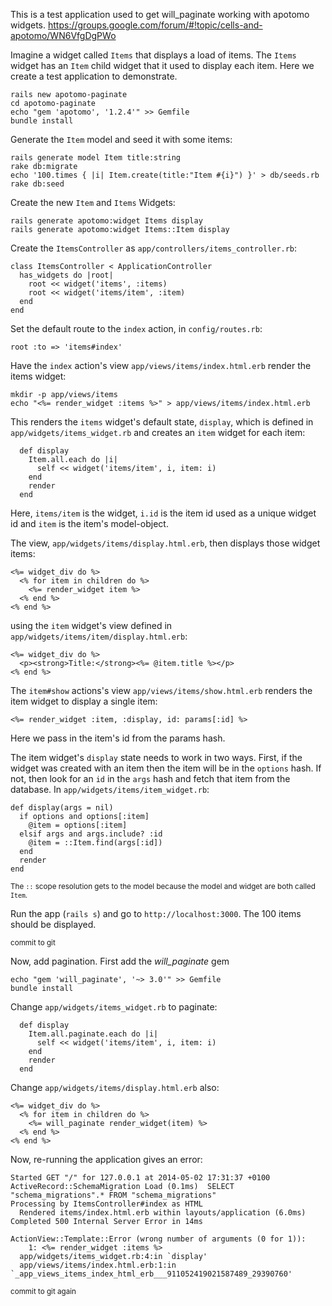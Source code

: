 This is a test application used to get will_paginate working with apotomo widgets.
https://groups.google.com/forum/#!topic/cells-and-apotomo/WN6VfgDgPWo

Imagine a widget called `Items` that displays a load of items. The `Items` widget has an `Item` child widget that it used to display each item. Here we create a test application to demonstrate.

    rails new apotomo-paginate
    cd apotomo-paginate
    echo "gem 'apotomo', '1.2.4'" >> Gemfile
    bundle install
    
Generate the `Item` model and seed it with some items:

    rails generate model Item title:string
    rake db:migrate
    echo '100.times { |i| Item.create(title:"Item #{i}") }' > db/seeds.rb
    rake db:seed
    
Create the new `Item` and `Items` Widgets:

    rails generate apotomo:widget Items display
    rails generate apotomo:widget Items::Item display
    
Create the `ItemsController` as `app/controllers/items_controller.rb`:

    class ItemsController < ApplicationController
      has_widgets do |root|
        root << widget('items', :items)
        root << widget('items/item', :item)
      end 
    end  
    
Set the default route to the `index` action, in `config/routes.rb`:

    root :to => 'items#index'

Have the `index` action's view `app/views/items/index.html.erb` render the items widget:

    mkdir -p app/views/items
    echo "<%= render_widget :items %>" > app/views/items/index.html.erb
    
This renders the `items` widget's default state, `display`, which is defined in `app/widgets/items_widget.rb` and creates an `item` widget for each item:

      def display
        Item.all.each do |i|   
          self << widget('items/item', i, item: i)
        end 
        render
      end
      
Here, `items/item` is the widget, `i.id` is the item id used as a unique widget id and `item` is the item's model-object.
    
The view, `app/widgets/items/display.html.erb`, then displays those widget items:

    <%= widget_div do %>
      <% for item in children do %>
        <%= render_widget item %>
      <% end %>
    <% end %>
    
using the `item` widget's view defined in `app/widgets/items/item/display.html.erb`:

    <%= widget_div do %>
      <p><strong>Title:</strong><%= @item.title %></p>
    <% end %>

The `item#show` actions's view `app/views/items/show.html.erb` renders the item widget to display a single item:

    <%= render_widget :item, :display, id: params[:id] %>
    
Here we pass in the item's id from the params hash.

The item widget's `display` state needs to work in two ways. First, if the widget was created with an item then the item will be in the `options` hash. If not, then look for an `id` in the `args` hash and fetch that item from the database. In `app/widgets/items/item_widget.rb`:

    def display(args = nil)
      if options and options[:item]
        @item = options[:item]
      elsif args and args.include? :id 
        @item = ::Item.find(args[:id])
      end 
      render
    end 

<small>The `::` scope resolution gets to the model because the model and widget are both called `Item`.</small>

Run the app (`rails s`) and go to `http://localhost:3000`. The 100 items should be displayed.

<small>commit to git</small>

Now, add pagination. First add the *will_paginate* gem

    echo "gem 'will_paginate', '~> 3.0'" >> Gemfile
    bundle install

Change `app/widgets/items_widget.rb` to paginate:

      def display
        Item.all.paginate.each do |i|   
          self << widget('items/item', i, item: i)
        end 
        render
      end
      
Change `app/widgets/items/display.html.erb` also:

    <%= widget_div do %>
      <% for item in children do %>
        <%= will_paginate render_widget(item) %>
      <% end %>
    <% end %>

Now, re-running the application gives an error:


    Started GET "/" for 127.0.0.1 at 2014-05-02 17:31:37 +0100
    ActiveRecord::SchemaMigration Load (0.1ms)  SELECT "schema_migrations".* FROM "schema_migrations"
    Processing by ItemsController#index as HTML
      Rendered items/index.html.erb within layouts/application (6.0ms)
    Completed 500 Internal Server Error in 14ms

    ActionView::Template::Error (wrong number of arguments (0 for 1)):
        1: <%= render_widget :items %>
      app/widgets/items_widget.rb:4:in `display'
      app/views/items/index.html.erb:1:in `_app_views_items_index_html_erb___911052419021587489_29390760'

<small>commit to git again</small>



